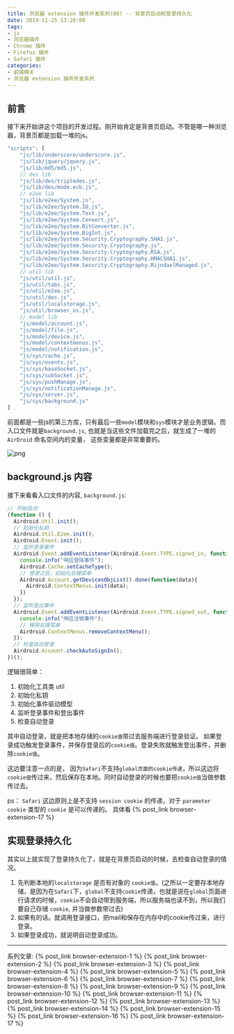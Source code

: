 ```yaml
---
title: 浏览器 extension 插件开发系列(08) -- 背景页启动和登录持久化
date: 2019-11-25 13:28:08
tags: 
- js
- 浏览器插件
- Chrome 插件
- Firefox 插件
- Safari 插件
categories: 
- 前端相关
- 浏览器 extension 插件开发系列
---
```

## 前言
接下来开始讲这个项目的开发过程。刚开始肯定是背景页启动。不管是哪一种浏览器，背景页都是加载一堆的js。
<!--more-->
```javascript
"scripts": [
    "js/lib/underscore/underscore.js",
    "js/lib/jquery/jquery.js",
    "js/lib/md5/md5.js",
    // des lib
    "js/lib/des/tripledes.js",
    "js/lib/des/mode.ecb.js",
    // e2ee lib
    "js/lib/e2ee/System.js",
    "js/lib/e2ee/System.IO.js",
    "js/lib/e2ee/System.Text.js",
    "js/lib/e2ee/System.Convert.js",
    "js/lib/e2ee/System.BitConverter.js",
    "js/lib/e2ee/System.BigInt.js",
    "js/lib/e2ee/System.Security.Cryptography.SHA1.js",
    "js/lib/e2ee/System.Security.Cryptography.js",
    "js/lib/e2ee/System.Security.Cryptography.RSA.js",
    "js/lib/e2ee/System.Security.Cryptography.HMACSHA1.js",
    "js/lib/e2ee/System.Security.Cryptography.RijndaelManaged.js",
    // util lib
    "js/util/util.js",
    "js/util/tabs.js",
    "js/util/e2ee.js",
    "js/util/des.js",
    "js/util/localstorage.js",
    "js/util/browser_os.js",
    // model lib
    "js/model/account.js",
    "js/model/file.js",
    "js/model/device.js",
    "js/model/contextmenus.js",
    "js/model/notification.js",
    "js/sys/cache.js",
    "js/sys/events.js",
    "js/sys/baseSocket.js",
    "js/sys/subSocket.js",
    "js/sys/pushManage.js",
    "js/sys/notificationManage.js",
    "js/sys/server.js",
    "js/sys/background.js"
]
```
前面都是一些js的第三方库，只有最后一些`model`模块和`sys`模块才是业务逻辑。而入口文件就是`background.js`, 也就是当这些文件加载完之后，就生成了一堆的`AirDroid` 命名空间内的变量， 这些变量都是非常重要的。

![png](1.png)

## background.js 内容
接下来看看入口文件的内容, `background.js`:
```javascript
// 开始启动
(function () {
  Airdroid.Util.init();
  // 初始化私钥
  Airdroid.Util.E2ee.init();
  Airdroid.Event.init();
  // 监听登录事件
  Airdroid.Event.addEventListener(Airdroid.Event.TYPE.signed_in, function () {
    console.info("响应登陆事件");
    Airdroid.Cache.setCacheType();
    // 登录之后，初始化右键菜单
    Airdroid.Account.getDevicesObjList().done(function(data){
      Airdroid.ContextMenus.init(data);
    })
  });
  // 监听登出事件
  Airdroid.Event.addEventListener(Airdroid.Event.TYPE.signed_out, function () {
    console.info("响应注销事件");
    // 移除右键菜单
    Airdroid.ContextMenus.removeContextMenu();
  });
  // 检查自动登录
  Airdroid.Account.checkAutoSignIn();
})();
```
逻辑很简单：
1. 初始化工具类 util
2. 初始化私钥
3. 初始化事件驱动模型
4. 监听登录事件和登出事件
5. 检查自动登录

其中自动登录，就是把本地存储的`cookie值`带过去服务端进行登录验证。 如果登录成功触发登录事件，并保存登录后的`cookie值`。登录失败就触发登出事件，并删除`cookie值`。

这边要注意一点的是， 因为`Safari`不支持`global页面的cookie传递`，所以这边将`cookie值`传过来，然后保存在本地。同时自动登录的时候也要把`cookie值`当做参数传过去。

ps： `Safari` 这边原则上是不支持 `session cookie` 的传递，对于 `parameter cookie` 类型的 `cookie` 是可以传递的。 具体看 {% post_link browser-extension-17 %}

## 实现登录持久化
其实以上就实现了登录持久化了，就是在背景页启动的时候，去检查自动登录的情况。

1. 先判断本地的`localstorage` 是否有对象的 `cookie值`。(之所以一定要存本地存储，是因为在`Safari`下，`global`不支持`cookie`传递，也就是说在`global`页面进行请求的时候，`cookie`不会自动带到服务端，所以服务端也读不到，所以我们要自己存储 `cookie`, 并当做参数带过去)
2. 如果有的话。就调用登录接口，把mail和保存在内存中的cookie传过来，进行登录。
3. 如果登录成功，就说明自动登录成功。

---
系列文章:
{% post_link browser-extension-1 %}
{% post_link browser-extension-2 %}
{% post_link browser-extension-3 %}
{% post_link browser-extension-4 %}
{% post_link browser-extension-5 %}
{% post_link browser-extension-6 %}
{% post_link browser-extension-7 %}
{% post_link browser-extension-8 %}
{% post_link browser-extension-9 %}
{% post_link browser-extension-10 %}
{% post_link browser-extension-11 %}
{% post_link browser-extension-12 %}
{% post_link browser-extension-13 %}
{% post_link browser-extension-14 %}
{% post_link browser-extension-15 %}
{% post_link browser-extension-16 %}
{% post_link browser-extension-17 %}








